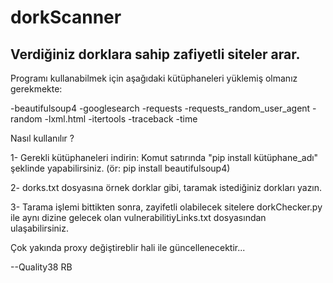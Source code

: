 # dorkScanner
Verdiğiniz dorklara sahip zafiyetli siteler arar.
-------------------------------------------------
Programı kullanabilmek için aşağıdaki kütüphaneleri yüklemiş olmanız gerekmekte:

-beautifulsoup4 
-googlesearch
-requests
-requests_random_user_agent
-random
-lxml.html
-itertools
-traceback
-time

Nasıl kullanılır ?

1- Gerekli kütüphaneleri indirin: Komut satırında "pip install kütüphane_adı" şeklinde yapabilirsiniz. (ör: pip install beautifulsoup4)

2- dorks.txt dosyasına örnek dorklar gibi, taramak istediğiniz dorkları yazın.

3- Tarama işlemi bittikten sonra, zayifetli olabilecek sitelere dorkChecker.py ile aynı dizine gelecek olan 
vulnerabilitiyLinks.txt dosyasından ulaşabilirsiniz. 

Çok yakında proxy değiştireblir hali ile güncellenecektir...

--Quality38 RB
